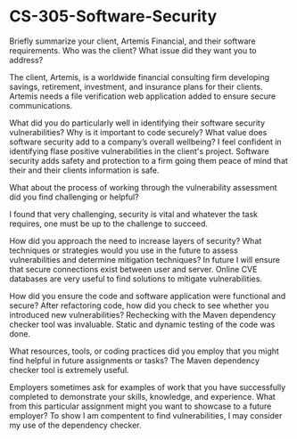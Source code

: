 # CS-305-Software-Security
Briefly summarize your client, Artemis Financial, and their software requirements. Who was the client? What issue did they want you to address?

The client,  Artemis, is a worldwide financial consulting firm developing savings, retirement, investment, and insurance plans for their clients. Artemis needs a file verification web application added to ensure secure communications.


What did you do particularly well in identifying their software security vulnerabilities? Why is it important to code securely? What value does software security add to a company’s overall wellbeing?
I feel confident in identifying flase positive vulnerabilities in the client's project. Software security adds safety and protection to a firm going them peace of mind that their and their clients information is safe.

What about the process of working through the vulnerability assessment did you find challenging or helpful?

I found that very challenging, security is vital and whatever the task requires, one must be up to the challenge to succeed.

How did you approach the need to increase layers of security? What techniques or strategies would you use in the future to assess vulnerabilities and determine mitigation techniques?
In future I will ensure that secure connections exist between user and server. Online CVE databases are very useful to find solutions to mitigate vulnerabilities.

How did you ensure the code and software application were functional and secure? After refactoring code, how did you check to see whether you introduced new vulnerabilities?
Rechecking with the Maven dependency checker tool was invaluable. 
Static and dynamic testing of the code was done.

What resources, tools, or coding practices did you employ that you might find helpful in future assignments or tasks?
The Maven dependency checker tool is extremely useful.

Employers sometimes ask for examples of work that you have successfully completed to demonstrate your skills, knowledge, and experience. What from this particular assignment might you want to showcase to a future employer?
To show I am compentent to find vulnerabilities, I may consider my use of the dependency checker.
